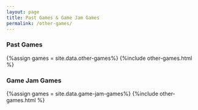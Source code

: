 ```yaml
---
layout: page
title: Past Games & Game Jam Games
permalink: /other-games/
---
```


### Past Games

{%assign games = site.data.other-games%}
{%include other-games.html %}

### Game Jam Games

{%assign games = site.data.game-jam-games%}
{%include other-games.html %}